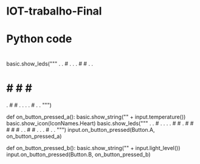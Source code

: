 # IOT-trabalho-Final



# Python code
#
basic.show_leds("""
  . . # . .
  . # # . .
  # # # # #
  . # # . .
  . . # . .
  """)

def on_button_pressed_a():
  basic.show_string("" + input.temperature())
  basic.show_icon(IconNames.Heart)
  basic.show_leds("""
    . . # . .
    . . # # .
    # # # # #
    . . # # .
    . . # . .
    """)
input.on_button_pressed(Button.A, on_button_pressed_a)

def on_button_pressed_b():
  basic.show_string("" + input.light_level())
input.on_button_pressed(Button.B, on_button_pressed_b)
